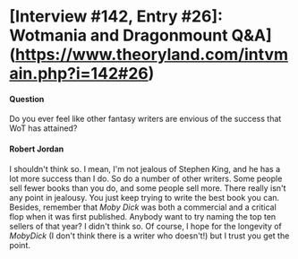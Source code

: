 # [Interview #142, Entry #26]: Wotmania and Dragonmount Q&A](https://www.theoryland.com/intvmain.php?i=142#26)

#### Question

Do you ever feel like other fantasy writers are envious of the success that WoT has attained?

#### Robert Jordan

I shouldn't think so. I mean, I'm not jealous of Stephen King, and he has a lot more success than I do. So do a number of other writers. Some people sell fewer books than you do, and some people sell more. There really isn't any point in jealousy. You just keep trying to write the best book you can. Besides, remember that
*Moby Dick*
was both a commercial and a critical flop when it was first published. Anybody want to try naming the top ten sellers of that year? I didn't think so. Of course, I hope for the longevity of
*MobyDick*
(I don't think there is a writer who doesn't!) but I trust you get the point.

